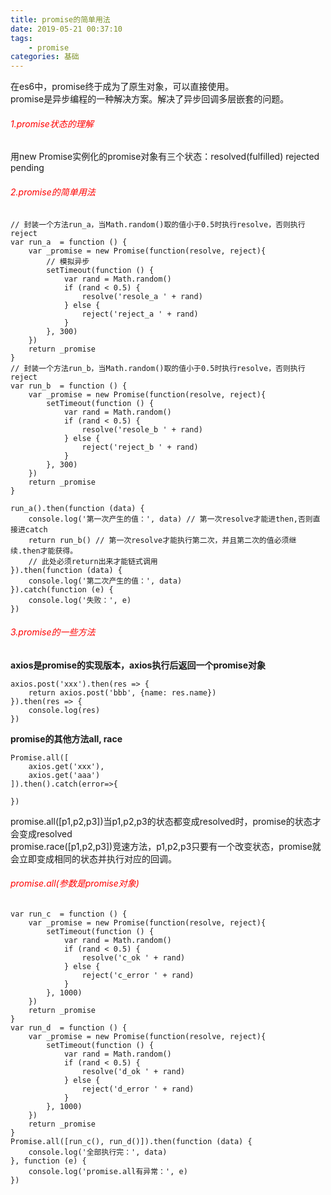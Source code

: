 ```yaml
---
title: promise的简单用法
date: 2019-05-21 00:37:10
tags:
    - promise
categories: 基础
---
```


在es6中，promise终于成为了原生对象，可以直接使用。<br>
promise是异步编程的一种解决方案。解决了异步回调多层嵌套的问题。<br>
###### <font color=red>1.promise状态的理解</font>
用new Promise实例化的promise对象有三个状态：resolved(fulfilled) rejected pending

###### <font color=red>2.promise的简单用法</font>

```
// 封装一个方法run_a，当Math.random()取的值小于0.5时执行resolve，否则执行reject
var run_a  = function () {
    var _promise = new Promise(function(resolve, reject){
        // 模拟异步
        setTimeout(function () {
            var rand = Math.random()
            if (rand < 0.5) {
                resolve('resole_a ' + rand)
            } else {
                reject('reject_a ' + rand)
            }
        }, 300)
    })
    return _promise
}
// 封装一个方法run_b，当Math.random()取的值小于0.5时执行resolve，否则执行reject
var run_b  = function () {
    var _promise = new Promise(function(resolve, reject){
        setTimeout(function () {
            var rand = Math.random()
            if (rand < 0.5) {
                resolve('resole_b ' + rand)
            } else {
                reject('reject_b ' + rand)
            }
        }, 300)
    })
    return _promise
}

run_a().then(function (data) {
    console.log('第一次产生的值：', data) // 第一次resolve才能进then,否则直接进catch
    return run_b() // 第一次resolve才能执行第二次，并且第二次的值必须继续.then才能获得。
    // 此处必须return出来才能链式调用
}).then(function (data) {
    console.log('第二次产生的值：', data)
}).catch(function (e) {
    console.log('失败：', e)
})
```
###### <font color=red>3.promise的一些方法</font>

**axios是promise的实现版本，axios执行后返回一个promise对象**

```
axios.post('xxx').then(res => {
    return axios.post('bbb', {name: res.name})
}).then(res => {
    console.log(res)
})
```

**promise的其他方法all, race**

```
Promise.all([
    axios.get('xxx'),
    axios.get('aaa')
]).then().catch(error=>{
    
})
```
promise.all([p1,p2,p3])当p1,p2,p3的状态都变成resolved时，promise的状态才会变成resolved<br>
promise.race([p1,p2,p3])竞速方法，p1,p2,p3只要有一个改变状态，promise就会立即变成相同的状态并执行对应的回调。


###### <font color=red>promise.all(参数是promise对象)</font>

```
var run_c  = function () {
    var _promise = new Promise(function(resolve, reject){
        setTimeout(function () {
            var rand = Math.random()
            if (rand < 0.5) {
                resolve('c_ok ' + rand)
            } else {
                reject('c_error ' + rand)
            }
        }, 1000)
    })
    return _promise
}
var run_d  = function () {
    var _promise = new Promise(function(resolve, reject){
        setTimeout(function () {
            var rand = Math.random()
            if (rand < 0.5) {
                resolve('d_ok ' + rand)
            } else {
                reject('d_error ' + rand)
            }
        }, 1000)
    })
    return _promise
}
Promise.all([run_c(), run_d()]).then(function (data) {
    console.log('全部执行完：', data)
}, function (e) {
    console.log('promise.all有异常：', e)
})
```

